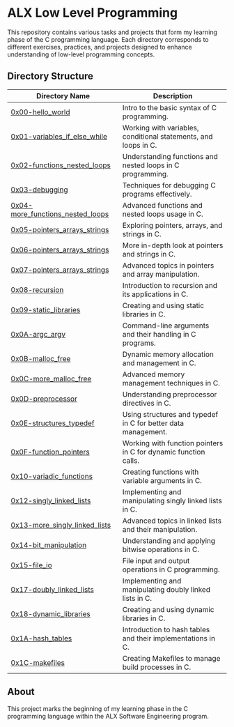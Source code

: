 # ALX Low Level Programming

This repository contains various tasks and projects that form my learning phase of the C programming language. Each directory corresponds to different exercises, practices, and projects designed to enhance understanding of low-level programming concepts.

## Directory Structure

| Directory Name | Description |
|----------------|-------------|
| [0x00-hello_world](./0x00-hello_world) | Intro to the basic syntax of C programming. |
| [0x01-variables_if_else_while](./0x01-variables_if_else_while) | Working with variables, conditional statements, and loops in C. |
| [0x02-functions_nested_loops](./0x02-functions_nested_loops) | Understanding functions and nested loops in C programming. |
| [0x03-debugging](./0x03-debugging) | Techniques for debugging C programs effectively. |
| [0x04-more_functions_nested_loops](./0x04-more_functions_nested_loops) | Advanced functions and nested loops usage in C. |
| [0x05-pointers_arrays_strings](./0x05-pointers_arrays_strings) | Exploring pointers, arrays, and strings in C. |
| [0x06-pointers_arrays_strings](./0x06-pointers_arrays_strings) | More in-depth look at pointers and strings in C. |
| [0x07-pointers_arrays_strings](./0x07-pointers_arrays_strings) | Advanced topics in pointers and array manipulation. |
| [0x08-recursion](./0x08-recursion) | Introduction to recursion and its applications in C. |
| [0x09-static_libraries](./0x09-static_libraries) | Creating and using static libraries in C. |
| [0x0A-argc_argv](./0x0A-argc_argv) | Command-line arguments and their handling in C programs. |
| [0x0B-malloc_free](./0x0B-malloc_free) | Dynamic memory allocation and management in C. |
| [0x0C-more_malloc_free](./0x0C-more_malloc_free) | Advanced memory management techniques in C. |
| [0x0D-preprocessor](./0x0D-preprocessor) | Understanding preprocessor directives in C. |
| [0x0E-structures_typedef](./0x0E-structures_typedef) | Using structures and typedef in C for better data management. |
| [0x0F-function_pointers](./0x0F-function_pointers) | Working with function pointers in C for dynamic function calls. |
| [0x10-variadic_functions](./0x10-variadic_functions) | Creating functions with variable arguments in C. |
| [0x12-singly_linked_lists](./0x12-singly_linked_lists) | Implementing and manipulating singly linked lists in C. |
| [0x13-more_singly_linked_lists](./0x13-more_singly_linked_lists) | Advanced topics in linked lists and their manipulation. |
| [0x14-bit_manipulation](./0x14-bit_manipulation) | Understanding and applying bitwise operations in C. |
| [0x15-file_io](./0x15-file_io) | File input and output operations in C programming. |
| [0x17-doubly_linked_lists](./0x17-doubly_linked_lists) | Implementing and manipulating doubly linked lists in C. |
| [0x18-dynamic_libraries](./0x18-dynamic_libraries) | Creating and using dynamic libraries in C. |
| [0x1A-hash_tables](./0x1A-hash_tables) | Introduction to hash tables and their implementations in C. |
| [0x1C-makefiles](./0x1C-makefiles) | Creating Makefiles to manage build processes in C. |

## About

This project marks the beginning of my learning phase in the C programming language within the ALX Software Engineering program.

